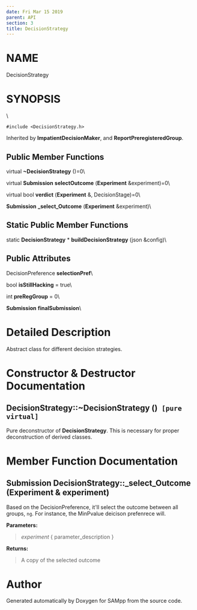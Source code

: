 ```yaml
---
date: Fri Mar 15 2019
parent: API
section: 3
title: DecisionStrategy
---
```


NAME
====

DecisionStrategy

SYNOPSIS
========

\

`#include <DecisionStrategy.h>`

Inherited by **ImpatientDecisionMaker**, and
**ReportPreregisteredGroup**.

Public Member Functions
-----------------------

virtual **\~DecisionStrategy** ()=0\

virtual **Submission** **selectOutcome** (**Experiment** &experiment)=0\

virtual bool **verdict** (**Experiment** &, DecisionStage)=0\

**Submission** **\_select\_Outcome** (**Experiment** &experiment)\

Static Public Member Functions
------------------------------

static **DecisionStrategy** \* **buildDecisionStrategy** (json &config)\

Public Attributes
-----------------

DecisionPreference **selectionPref**\

bool **isStillHacking** = true\

int **preRegGroup** = 0\

**Submission** **finalSubmission**\

Detailed Description
====================

Abstract class for different decision strategies.

Constructor & Destructor Documentation
======================================

DecisionStrategy::\~DecisionStrategy ()` [pure virtual]`
--------------------------------------------------------

Pure deconstructor of **DecisionStrategy**. This is necessary for proper
deconstruction of derived classes.

Member Function Documentation
=============================

**Submission** DecisionStrategy::\_select\_Outcome (**Experiment** & experiment)
--------------------------------------------------------------------------------

Based on the DecisionPreference, it\'ll select the outcome between all
groups, `ng`. For instance, the MinPvalue deicison prefenrece will.

**Parameters:**

> *experiment* { parameter\_description }

**Returns:**

> A copy of the selected outcome

Author
======

Generated automatically by Doxygen for SAMpp from the source code.
